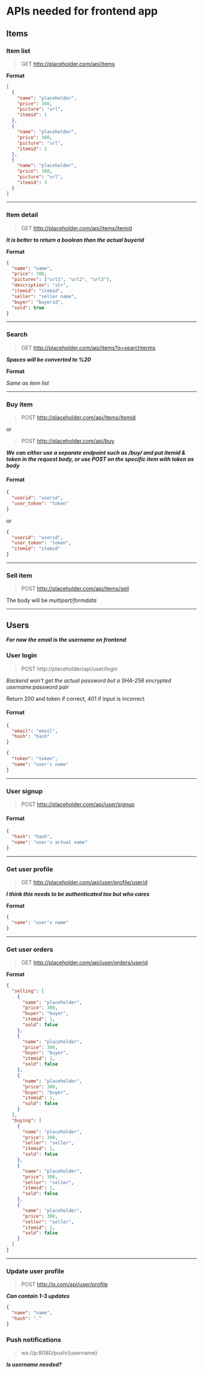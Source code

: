 # APIs needed for frontend app

## Items

### Item list

> GET http://placeholder.com/api/items

**Format**

```json
[
  {
    "name": "placeholder",
    "price": 300,
    "picture": "url",
    "itemid": 1
  },
  {
    "name": "placeholder",
    "price": 300,
    "picture": "url",
    "itemid": 2
  },
  {
    "name": "placeholder",
    "price": 300,
    "picture": "url",
    "itemid": 3
  }
]
```

---

### Item detail

> GET http://placeholder.com/api/items/itemid

**_It is better to return a boolean than the actual buyerid_**

**Format**

```json
{
  "name": "name",
  "price": 300,
  "pictures": ["url1", "url2", "url3"],
  "description": "str",
  "itemid": "itemid",
  "seller": "seller name",
  "buyer": "buyerid",
  "sold": true
}
```

---

### Search

> GET http://placeholder.com/api/items?q=searchterms

**_Spaces will be converted to %20_**

**Format**

_Same as item list_

---

### Buy item

> POST http://placeholder.com/api/items/itemid

or

> POST http://placeholder.com/api/buy

**_We can either use a separate endpoint such as /buy/ and put itemid & token in the request body, or use POST on the specific item with token as body_**

#### Format

```json
{
  "userid": "userid",
  "user_token": "token"
}
```

or

```json
{
  "userid": "userid",
  "user_token": "token",
  "itemid": "itemid"
}
```

---

### Sell item

> POST http://placeholder.com/api/items/sell

The body will be _multipart/formdata_

---

## Users

**_For now the email is the username on frontend_**

### User login

> POST http://placeholder/api/user/login

_Backend won't get the actual password but a SHA-256 encrypted username:password pair_

Return 200 and token if correct, 401 if input is incorrect

#### Format

```json
{
  "email": "email",
  "hash": "hash"
}
```

```json
{
  "token": "token",
  "name": "user's name"
}
```

---

### User signup

> POST http://placeholder.com/api/user/signup

#### Format

```json
{
  "hash": "hash",
  "name": "user's actual name"
}
```

---

### Get user profile

> GET http://placeholder.com/api/user/profile/userid

**_I think this needs to be authenticated too but who cares_**

**Format**

```json
{
  "name": "user's name"
}
```

---

### Get user orders

> GET http://placeholder.com/api/user/orders/userid

**Format**

```json
{
  "selling": [
    {
      "name": "placeholder",
      "price": 300,
      "buyer": "buyer",
      "itemid": 1,
      "sold": false
    },
    {
      "name": "placeholder",
      "price": 300,
      "buyer": "buyer",
      "itemid": 1,
      "sold": false
    },
    {
      "name": "placeholder",
      "price": 300,
      "buyer": "buyer",
      "itemid": 1,
      "sold": false
    }
  ],
  "buying": [
    {
      "name": "placeholder",
      "price": 300,
      "seller": "seller",
      "itemid": 1,
      "sold": false
    },
    {
      "name": "placeholder",
      "price": 300,
      "seller": "seller",
      "itemid": 1,
      "sold": false
    },
    {
      "name": "placeholder",
      "price": 300,
      "seller": "seller",
      "itemid": 1,
      "sold": false
    }
  ]
}
```

---

### Update user profile

> POST http://p.com/api/user/profile

**_Can contain 1-3 updates_**

```json
{
  "name": "name",
  "hash": "."
}
```

### Push notifications

> ws://p:8080/push/{username}

**_Is username needed?_**
